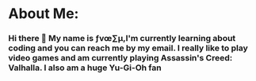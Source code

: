 # About Me:
### Hi there 👋 My name is ƒvœ∑µ,I'm currently learning about coding and you can reach me by my email. I really like to play video games and am currently playing Assassin's Creed: Valhalla. I also am a huge Yu-Gi-Oh fan <f>

<!--
**chickenlittleish/Chickenlittleish** is a ✨ _special_ ✨ repository because its `README.md` (this file) appears on your GitHub profile.
